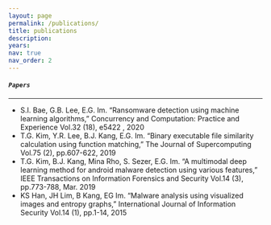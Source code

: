 ```yaml
---
layout: page
permalink: /publications/
title: publications
description: 
years: 
nav: true
nav_order: 2
---
```


#### ***`Papers`***
---    
- S.I. Bae, G.B. Lee, E.G. Im. “Ransomware detection using machine learning algorithms,” Concurrency and Computation: Practice and Experience Vol.32 (18), e5422 , 2020
- T.G. Kim, Y.R. Lee, B.J. Kang, E.G. Im. “Binary executable file similarity calculation using function matching,” The Journal of Supercomputing Vol.75 (2), pp.607-622, 2019
- T.G. Kim, B.J. Kang, Mina Rho, S. Sezer, E.G. Im. “A multimodal deep learning method for android malware detection using various features,” IEEE Transactions on Information Forensics and Security Vol.14 (3), pp.773-788, Mar. 2019
- KS Han, JH Lim, B Kang, EG Im. “Malware analysis using visualized images and entropy graphs,” International Journal of Information Security Vol.14 (1), pp.1-14, 2015

<br>

<!-- #### ***`Patents`*** 
--- 
- 작성중... -->